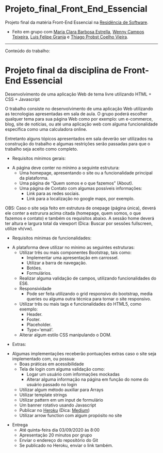 # Projeto_final_Front_End_Essencial

Projeto final da matéria Front-End Essencial na [Residência de Software](http://serratec.org/residencia-de-software/).

- Feito em grupo com [Maria Clara Barbosa Estrella](https://github.com/mariaclarabarbosa), [Wenny Campos Teixeira](https://github.com/wennycampos), [Luis Felipe Granja](https://github.com/lfcgranja) e [Thiago Probst Coelho Vieira](https://github.com/ThiagoProbst).

---------------------------------------------------------------------------------------------------------------------------------------------
Conteúdo do trabalho:

# Projeto final da disciplina de Front-End Essencial

Desenvolvimento de uma aplicação Web de tema livre utilizando HTML + CSS + Javascript 

O trabalho consiste no desenvolvimento de uma aplicação Web utilizando as tecnologias apresentadas em sala de aula.
O grupo poderá escolher qualquer tema para sua página Web como por exemplo: um e-commerce, blog, site de notícias, ou até uma aplicação web com alguma funcionalidade específica como uma calculadora online.

Entretanto alguns tópicos apresentados em sala deverão ser utilizados na construção do trabalho e algumas restrições serão passadas para que o trabalho seja aceito como completo.

     

* Requisitos mínimos gerais:

- A página deve conter no mínimo a seguinte estrutura:
    *	Uma homepage, apresentando o site ou a funcionalidade principal da plataforma.
    *	Uma página de “Quem somos e o que fazemos” (About).
    *	Uma página de Contato com algumas possíveis informações:
        *	Link para as redes sociais.
        *	Link para a localização no google maps, por exemplo. 

OBS: Caso o site seja feito em estrutura de onepage (página única), deverá ele conter a estrurura acima citada (homepage, quem somos, o que fazemos e contato) e também os requisitos abaixo.  A sessão home deverá ter altura e largura total da viewport (Dica: Buscar por sessões fullscreen, utilize vh/vw).

     

* Requisitos mínimas de funcionalidades:

- A plataforma deve utilizar no mínimo as seguintes estruturas:
    *	Utilizar três ou mais componentes Bootstrap, tais como:
        *	Implementar uma apresentação em carrossel.
        *	Utilizar a barra de navegação.
        *	Botões.
        *	Formulários.
    *	Realizar alguma validação de campos, utilizando funcionalidades do ES6.
    *	Responsividade
        *	Pode ser feita utilizando o grid responsivo do bootstrap, media queries ou alguma outra técnica para tornar o site responsivo. 
    *	Utilizar três ou mais tags e funcionalidades do HTML5, como exemplo:
        *	Header.
        *	Footer.
        *	Placeholder.
        *	Type='email'.
    *	Alterar algum estilo CSS manipulando o DOM.

     

* Extras:

- Algumas implementações receberão pontuações extras caso o site seja implementado com, ou possua:
    *	Boas práticas em acessibilidade
    *	Tela de login com alguma validação como:
        *	Logar um usuário com informações mockadas 
        *	Alterar alguma informação na página em função do nome do usuário passado no login
    *	Utilizar algum método auxiliar para Arrays
    *	Utilizar template strings
    *	Utilizar pattern em um input de formulário
    *	Um banner rotativo usando Javascript
    *	Publicar no [Heroku](https://www.heroku.com/) (Dica: [Medium](https://medium.com/@agavitalis/how-to-deploy-a-simple-static-html-website-on-heroku-492697238e48))
    *	Utilizar arrow function com algum propósito no site

     

* Entrega
    -	Até quinta-feira dia 03/09/2020 às 8:00
    -	Apresentação 20 minutos por grupo
    -	Enviar o endereço do repositório do Git
    -	Se publicado no Heroku, enviar o link também.